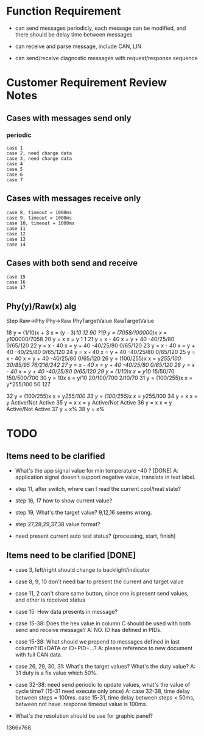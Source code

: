 
# Function Requirement

- can send messages periodicly, each message can be modified, and there should be
  delay time between messages
  
- can receive and parse message, include CAN, LIN

- can send/receive diagnostic messages with request/response sequence

# Customer Requirement Review Notes

## Cases with messages send only

### periodic

	case 1
	case 2, need change data
	case 3, need change data
	case 4
	case 5
	case 6
	case 7

## Cases with messages receive only

	case 8, timeout = 1000ms
	case 9, timeout = 1000ms
	case 10, timeout = 1000ms
	case 11
	case 12
	case 13
	case 14

## Cases with both send and receive

	case 15
    case 16
    case 17

## Phy(y)/Raw(x) alg

Step        Raw->Phy               	Phy->Raw            PhyTargetValue  	RawTargetValue

18 			y = (1/10)x + 3 		x = (y - 3)*10      12                  90
?19         y = (7058/100000)x 		x = y*100000/7058
20 			y = x                   x = y               1                   1
21 			y = x - 40              x = y + 40          -40/25/80           0/65/120
22 			y = x - 40              x = y + 40          -40/25/80           0/65/120
23 			y = x - 40              x = y + 40          -40/25/80           0/65/120
24 			y = x - 40              x = y + 40          -40/25/80           0/65/120
25 			y = x - 40              x = y + 40          -40/25/80           0/65/120
26 			y = (100/255)x          x = y*255/100       30/85/95            76/216/242
27 			y = x - 40              x = y + 40          -40/25/80           0/65/120
28 			y = x - 40              x = y + 40          -40/25/80           0/65/120
29 			y = (1/10)x             x = y*10            15/50/70            150/500/700
30 			y = 10x             	x = y/10            20/100/700          2/10/70
31          y = (100/255)x          x = y*255/100       50                  127

32          y = (100/255)x          x = y*255/100
33          y = (100/255)x          x = y*255/100 
34          y = x                   x = y               Active/Not Active
35          y = x                   x = y               Active/Not Active
36          y = x                   x = y               Active/Not Active
37          y = x%
38          y = x%


# TODO

## Items need to be clarified

- What's the app signal value for min temperature -40 ? [DONE]
A: application signal doesn't support negative value, translate in text label.

- step 11, after switch, where can I read the current cool/heat state?
- step 16, 17 how to show current value?
- step 19, What's the target value? 9,12,16 seems wrong.
- step 27,28,29,37,38 value format?
- need present current auto test status? (processing, start, finish)


## Items need to be clarified [DONE]

- case 3, left/right should change to backlight/indicator
- case 8, 9, 10 don't need bar to present the current and target value
- case 11, 2 can't share same button, since one is present send values, and other is received status

- case 15: How data presents in message?

- case 15-38: Does the hex value in column C should be used with both send and receive message?
A: NO. ID has defined in PIDs.

- case 15-38: What should we prepend to messages defined in last column? ID+DATA or ID+PID+...?
A: please reference to new document with full CAN data.

- case 26, 29, 30, 31: What's the target values? What's the duty value?
A: 31 duty is a fix value which 50%.


- case 32-38: need send periodic to update values, what's the value of cycle time? (15-31 need execute only once)
A: case 32-38, time delay between steps = 100ms.
case 15-31, time delay between steps < 50ms, between not have.
response timeout value is 100ms.

- What's the resolution should be use for graphic panel?

1366x768

